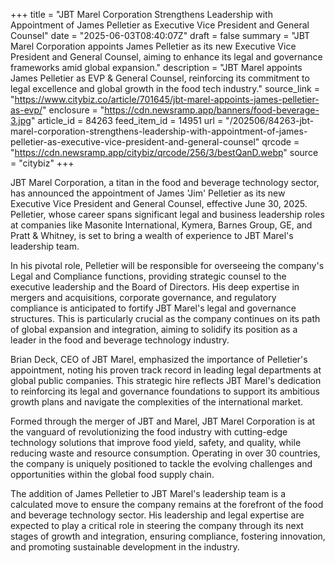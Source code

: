+++
title = "JBT Marel Corporation Strengthens Leadership with Appointment of James Pelletier as Executive Vice President and General Counsel"
date = "2025-06-03T08:40:07Z"
draft = false
summary = "JBT Marel Corporation appoints James Pelletier as its new Executive Vice President and General Counsel, aiming to enhance its legal and governance frameworks amid global expansion."
description = "JBT Marel appoints James Pelletier as EVP & General Counsel, reinforcing its commitment to legal excellence and global growth in the food tech industry."
source_link = "https://www.citybiz.co/article/701645/jbt-marel-appoints-james-pelletier-as-evp/"
enclosure = "https://cdn.newsramp.app/banners/food-beverage-3.jpg"
article_id = 84263
feed_item_id = 14951
url = "/202506/84263-jbt-marel-corporation-strengthens-leadership-with-appointment-of-james-pelletier-as-executive-vice-president-and-general-counsel"
qrcode = "https://cdn.newsramp.app/citybiz/qrcode/256/3/bestQanD.webp"
source = "citybiz"
+++

<p>JBT Marel Corporation, a titan in the food and beverage technology sector, has announced the appointment of James 'Jim' Pelletier as its new Executive Vice President and General Counsel, effective June 30, 2025. Pelletier, whose career spans significant legal and business leadership roles at companies like Masonite International, Kymera, Barnes Group, GE, and Pratt & Whitney, is set to bring a wealth of experience to JBT Marel's leadership team.</p><p>In his pivotal role, Pelletier will be responsible for overseeing the company's Legal and Compliance functions, providing strategic counsel to the executive leadership and the Board of Directors. His deep expertise in mergers and acquisitions, corporate governance, and regulatory compliance is anticipated to fortify JBT Marel's legal and governance structures. This is particularly crucial as the company continues on its path of global expansion and integration, aiming to solidify its position as a leader in the food and beverage technology industry.</p><p>Brian Deck, CEO of JBT Marel, emphasized the importance of Pelletier's appointment, noting his proven track record in leading legal departments at global public companies. This strategic hire reflects JBT Marel's dedication to reinforcing its legal and governance foundations to support its ambitious growth plans and navigate the complexities of the international market.</p><p>Formed through the merger of JBT and Marel, JBT Marel Corporation is at the vanguard of revolutionizing the food industry with cutting-edge technology solutions that improve food yield, safety, and quality, while reducing waste and resource consumption. Operating in over 30 countries, the company is uniquely positioned to tackle the evolving challenges and opportunities within the global food supply chain.</p><p>The addition of James Pelletier to JBT Marel's leadership team is a calculated move to ensure the company remains at the forefront of the food and beverage technology sector. His leadership and legal expertise are expected to play a critical role in steering the company through its next stages of growth and integration, ensuring compliance, fostering innovation, and promoting sustainable development in the industry.</p>
